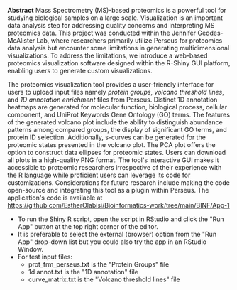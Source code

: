 **Abstract**
Mass Spectrometry (MS)-based proteomics is a powerful tool for studying biological samples on a large scale. Visualization is an important data analysis step for addressing quality concerns and interpreting MS proteomics data. This project was conducted within the Jennifer Geddes-McAlister Lab, where researchers primarily utilize Perseus for proteomics data analysis but encounter some limitations in generating multidimensional visualizations. To address the limitations, we introduce a web-based proteomics visualization software designed within the R-Shiny GUI platform, enabling users to generate custom visualizations.

The proteomics visualization tool provides a user-friendly interface for users to upload input files namely _protein groups_, _volcano threshold lines_, and _1D annotation enrichment_ files from Perseus. Distinct 1D annotation heatmaps are generated for molecular function, biological process, cellular component, and UniProt Keywords Gene Ontology (GO) terms. The features of the generated volcano plot include the ability to distinguish abundance patterns among compared groups, the display of significant GO terms, and protein ID selection. Additionally, s-curves can be generated for the proteomic states presented in the volcano plot. The PCA plot offers the option to construct data ellipses for proteomic states. Users can download all plots in a high-quality PNG format. The tool's interactive GUI makes it accessible to proteomic researchers irrespective of their experience with the R language while proficient users can leverage its code for customizations. Considerations for future research include making the code open-source and integrating this tool as a plugin within Perseus. The application's code is available at https://github.com/EstherOlabisi/Bioinformatics-work/tree/main/BINF/App-1

* To run the Shiny R script, open the script in RStudio and click the "Run App" button at the top right corner of the editor.
* It is preferable to select the external (browser) option from the "Run App" drop-down list but you could also try the app in an RStudio Window.
* For test input files: 
  * prot_frm_perseus.txt is the "Protein Groups" file
  * 1d annot.txt is the "1D annotation" file
  * curve_matrix.txt is the "Volcano threshold lines" file
